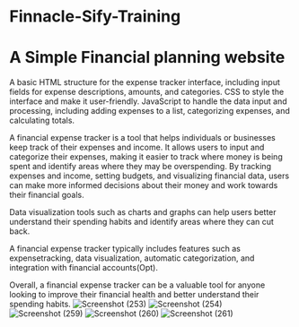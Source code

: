 # Finnacle-Sify-Training
# A Simple Financial planning website
A basic HTML structure for the expense tracker interface, including input fields for expense descriptions, amounts, and categories.
CSS to style the interface and make it user-friendly.
JavaScript to handle the data input and processing, including adding expenses to a list, categorizing expenses, and calculating totals.

A financial expense tracker is a tool that helps individuals or businesses keep track of their expenses and income. It allows users to input and categorize their expenses, making it easier to track where money is being spent and identify areas where they may be overspending. By tracking expenses and income, setting budgets, and visualizing financial data, users can make more informed decisions about their money and work towards their financial goals.

Data visualization tools such as charts and graphs can help users better understand their spending habits and identify areas where they can cut back.

A financial expense tracker typically includes features such as expensetracking, data visualization, automatic categorization, and integration with financial accounts(Opt).

Overall, a financial expense tracker can be a valuable tool for anyone looking to improve their financial health and better understand their spending habits.
![Screenshot (253)](https://user-images.githubusercontent.com/91014106/224638146-678b080a-1228-4b5e-beb9-cf4077f2799b.png)
![Screenshot (254)](https://user-images.githubusercontent.com/91014106/224638251-3e713dee-83ee-4229-b83f-0d74608fc93a.png)
![Screenshot (259)](https://user-images.githubusercontent.com/91014106/224638440-3df3cca6-0584-4c15-a62e-ecbaf94fa62f.png)
![Screenshot (260)](https://user-images.githubusercontent.com/91014106/224638528-c24e77aa-4428-400e-9ac3-36451359e6dd.png)
![Screenshot (261)](https://user-images.githubusercontent.com/91014106/224638624-6d02c3f7-0bbf-4c18-80cf-477a8f097199.png)







